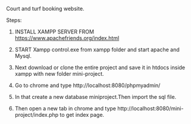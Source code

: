 Court and turf booking website.

Steps:

1) INSTALL XAMPP SERVER FROM https://www.apachefriends.org/index.html

2) START Xampp control.exe from xampp folder and start apache and Mysql.

3) Next download or clone the entire project and save it in htdocs inside xampp with new folder mini-project.

4) Go to chrome and type http://localhost:8080/phpmyadmin/ 

5) In that create a new database miniproject.Then import the sql file.

6) Then open a new tab in chrome and type http://localhost:8080/mini-project/index.php to get index page.


